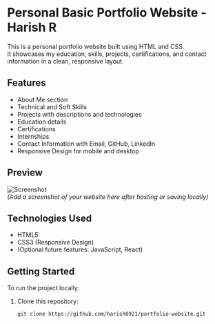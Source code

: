 # Personal Basic Portfolio Website - Harish R

This is a personal portfolio website built using HTML and CSS.  
It showcases my education, skills, projects, certifications, and contact information in a clean, responsive layout.

## Features

- About Me section  
- Technical and Soft Skills  
- Projects with descriptions and technologies  
- Education details  
- Certifications  
- Internships  
- Contact Information with Email, GitHub, LinkedIn  
- Responsive Design for mobile and desktop

## Preview

![Screenshot](images/preview.png)  
*(Add a screenshot of your website here after hosting or saving locally)*

## Technologies Used

- HTML5  
- CSS3 (Responsive Design)  
- (Optional future features: JavaScript, React)

## Getting Started

To run the project locally:

1. Clone this repository:
   ```bash
   git clone https://github.com/harish0921/portfolio-website.git
